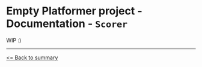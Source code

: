 # Empty Platformer project - Documentation - `Scorer`

WIP :)

---

[<= Back to summary](./README.md)